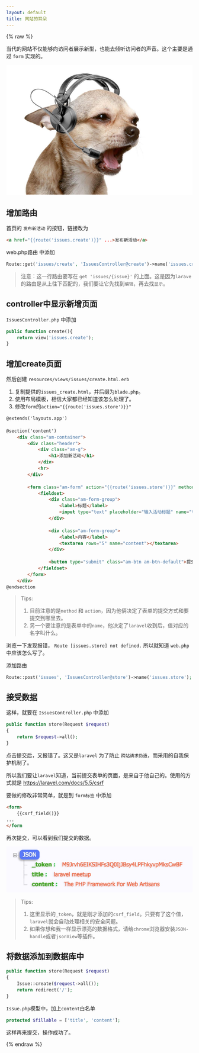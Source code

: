```yaml
---
layout: default
title: 网站的耳朵
---
```


{% raw %}

当代的网站不仅能够向访问者展示新型，也能去倾听访问者的声音。这个主要是通过 `form` 实现的。

![](media/15099754937434.jpg)

## 增加路由

首页的 `发布新活动` 的按钮，链接改为

```html
<a href="{{route('issues.create')}}" ...>发布新活动</a>
```

web.php路由 中添加

```php
Route::get('issues/create', 'IssuesController@create')->name('issues.create');
```

> 注意：这一行路由要写在 `get 'issues/{issue}'` 的上面。这是因为`larave`的路由是从上往下匹配的，我们要让它先找到`编辑`，再去找`显示`。

## controller中显示新增页面

`IssuesController.php` 中添加

```php
public function create(){
    return view('issues.create');
}
```

## 增加create页面

然后创建 `resources/views/issues/create.html.erb`

1. 复制提供的`issues_create.html`，并后缀为`blade.php`。
2. 使用布局模板，相信大家都已经知道该怎么处理了。
3. 修改`form`的`action="{{route('issues.store')}}"`

```html
@extends('layouts.app')

@section('content')
    <div class="am-container">
        <div class="header">
            <div class="am-g">
                <h1>添加新活动</h1>
            </div>
            <hr>
        </div>

        <form class="am-form" action="{{route('issues.store')}}" method="post">
            <fieldset>
                <div class="am-form-group">
                    <label>标题</label>
                    <input type="text" placeholder="输入活动标题" name="title">
                </div>

                <div class="am-form-group">
                    <label>内容</label>
                    <textarea rows="5" name="content"></textarea>
                </div>

                <button type="submit" class="am-btn am-btn-default">提交</button>
            </fieldset>
        </form>
    </div>
@endsection
```

> Tips:
> 1. 目前注意的是`method` 和 `action`，因为他俩决定了表单的提交方式和要提交到哪里去。
> 2. 另一个要注意的是表单中的`name`，他决定了`laravel`收到后，值对应的名字叫什么。

浏览一下发现报错， `Route [issues.store] not defined.` 所以就知道 `web.php` 中应该怎么写了。

添加路由

```php
Route::post('issues', 'IssuesController@store')->name('issues.store');
```

## 接受数据

这样，就要在 `IssuesController.php` 中添加

```php
public function store(Request $request)
{
    return $request->all();
}
```

点击提交后，又报错了。这又是`laravel` 为了防止 `跨站请求伪造`，而采用的自我保护机制了。

所以我们要让`laravel`知道，当前提交表单的页面，是来自于他自己的。使用的方式就是
https://laravel.com/docs/5.5/csrf

要做的修改非常简单，就是到 `form标签` 中添加

```html
<form>
	{{csrf_field()}}
...
</form
```

再次提交，可以看到我们提交的数据。

![](media/15099661464954.jpg)

> Tips:
> 1. 这里显示的`_token`，就是刚才添加的`csrf_field`。只要有了这个值，`laravel`就会自动处理相关的安全问题。
> 2. 如果你想和我一样显示漂亮的数据格式，请给`chrome`浏览器安装`JSON-handle`或者`jsonView`等插件。

## 将数据添加到数据库中

```php
public function store(Request $request)
{
    Issue::create($request->all());
    return redirect('/');
}
```

`Issue.php`模型中，加上`content`白名单

```php
protected $fillable = ['title', 'content'];
```

这样再来提交，操作成功了。

{% endraw %}